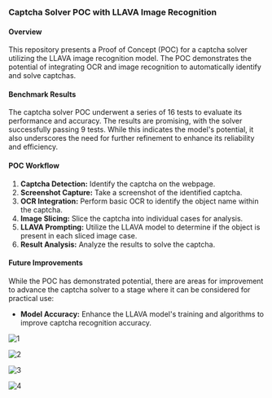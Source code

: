 ### Captcha Solver POC with LLAVA Image Recognition

#### Overview

This repository presents a Proof of Concept (POC) for a captcha solver utilizing the LLAVA image recognition model. The POC demonstrates the potential of integrating OCR and image recognition to automatically identify and solve captchas. 

#### Benchmark Results

The captcha solver POC underwent a series of 16 tests to evaluate its performance and accuracy. The results are promising, with the solver successfully passing 9 tests. While this indicates the model's potential, it also underscores the need for further refinement to enhance its reliability and efficiency.

#### POC Workflow

1. **Captcha Detection:** Identify the captcha on the webpage.
2. **Screenshot Capture:** Take a screenshot of the identified captcha.
3. **OCR Integration:** Perform basic OCR to identify the object name within the captcha.
4. **Image Slicing:** Slice the captcha into individual cases for analysis.
5. **LLAVA Prompting:** Utilize the LLAVA model to determine if the object is present in each sliced image case.
6. **Result Analysis:** Analyze the results to solve the captcha.

#### Future Improvements

While the POC has demonstrated potential, there are areas for improvement to advance the captcha solver to a stage where it can be considered for practical use:

- **Model Accuracy:** Enhance the LLAVA model's training and algorithms to improve captcha recognition accuracy.

![1](https://github.com/th3k3y/LLaVA-Captcha-Solver-POC/assets/49789253/b4bf5aa9-a4bf-4474-a716-bc872bcd3160)

![2](https://github.com/th3k3y/LLaVA-Captcha-Solver-POC/assets/49789253/1474d73d-cd13-4fb4-bbfb-5031ec4fc723)

![3](https://github.com/th3k3y/LLaVA-Captcha-Solver-POC/assets/49789253/bd773cc2-09a6-4b7d-b5e1-449db2531997)

![4](https://github.com/th3k3y/LLaVA-Captcha-Solver-POC/assets/49789253/8f0c0ef0-f31c-4423-90be-0c7393b5e10a)



